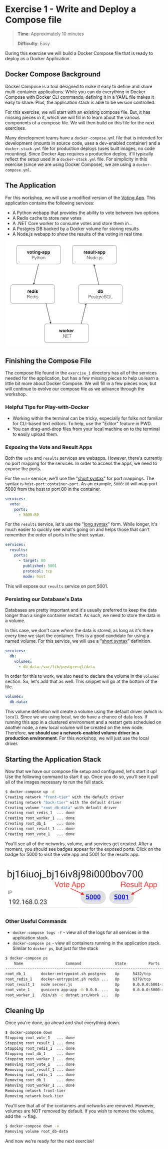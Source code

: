 # Exercise 1 - Write and Deploy a Compose file

> **Time**: Approximately 10 minutes
>
> **Difficulty**: Easy

During this exercise we will build a Docker Compose file that is ready to deploy as a Docker Application.

## Docker Compose Background

Docker Compose is a tool designed to make it easy to define and share multi-container applications. While you can do everything in Docker Compose with Docker CLI commands, defining it in a YAML file makes it easy to share. Plus, the application stack is able to be version controlled.

For this exercise, we will start with an existing compose file. But, it has missing pieces in it, which we will fill in to learn about the various components of a compose file. We will then build on this file for the next exercises.

Many development teams have a `docker-compose.yml` file that is intended for development (mounts in source code, uses a dev-enabled container) and a `docker-stack.yml` file for production deploys (uses built images, no code mounting). Since Docker App requires a production deploy, it'll typically reflect the setup used in a `docker-stack.yml` file. For simplicity in this exercise (since we are using Docker Compose), we are using a `docker-compose.yml`.


## The Application

For this workshop, we will use a modified version of the [Voting App](https://github.com/dockersamples/example-voting-app). This application contains the following services:

- A Python webapp that provides the ability to vote between two options
- A Redis cache to store new votes
- A .NET Core worker to consume votes and store them in…
- A Postgres DB backed by a Docker volume for storing results
- A Node.js webapp to show the results of the voting in real time

![Voting App Architecture](architecture.png)


## Finishing the Compose File

The compose file found in the `exercise_1` directory has all of the services needed for the application, but has a few missing pieces to help us learn a little bit more about Docker Compose. We will fill in a few pieces now, but will continue to evolve our compose file as we advance through the workshop.


### Helpful Tips for Play-with-Docker

- Working within the terminal can be tricky, especially for folks not familiar for CLI-based text editors. To help, use the "Editor" feature in PWD.
- You can drag-and-drop files from your local machine on to the terminal to easily upload them.


### Exposing the Vote and Result Apps

Both the `vote` and `results` services are webapps. However, there's currently no port mapping for the services. In order to access the apps, we need to expose the ports.

For the `vote` service, we'll use the "[short syntax](https://docs.docker.com/compose/compose-file/#short-syntax-1)" for port mappings. The syntax is `host-port:container-port`. As an example, `5000:80` will map port 5000 from the host to port 80 in the container.

```yml
services:
  vote:
    ports:
      - 5000:80
```

For the `results` service, let's use the "[long syntax](https://docs.docker.com/compose/compose-file/#long-syntax-1)" form. While longer, it's much easier to quickly see what's going on and helps those that can't remember the order of ports in the short syntax.

```yml
services:
  results:
    ports:
      - target: 80
        published: 5001
        protocol: tcp
        mode: host
```

This will expose our `results` service on port 5001.



### Persisting our Database's Data

Databases are pretty important and it's usually preferred to keep the data longer than a single container restart. As such, we need to store the data in a volume. 

In this case, we don't care _where_ the data is stored, as long as it's there every time we start the container. This is a good candidate for using a named volume. For this service, we will use a "[short syntax](https://docs.docker.com/compose/compose-file/#short-syntax-3)" definition.

```yaml
services:
  db:
    volumes:
      - db-data:/var/lib/postgresql/data
```

In order for this to work, we also need to declare the volume in the `volumes` section. So, let's add that as well. This snippet will go at the bottom of the file.

```yaml
volumes:
  db-data:
```

This volume definition will create a volume using the default driver (which is `local`). Since we are using local, we do have a chance of data loss. If running this app in a clustered environment and a restart gets scheduled on another node, a new local volume will be created on the new node. Therefore, **we should use a network-enabled volume driver in a production environment**. For this workshop, we will just use the local driver.


## Starting the Application Stack

Now that we have our compose file setup and configured, let's start it up! Use the following command to start it up. Once you do so, you'll see it pull all of the images necessary to run the full stack.

```bash
$ docker-compose up -d
Creating network "front-tier" with the default driver
Creating network "back-tier" with the default driver
Creating volume "root_db-data" with default driver
Creating root_redis_1  ... done
Creating root_worker_1 ... done
Creating root_db_1     ... done
Creating root_result_1 ... done
Creating root_vote_1   ... done
```

You'll see all of the networks, volume, and services get created. After a moment, you should see badges appear for the exposed ports. Click on the badge for 5000 to visit the vote app and 5001 for the results app.

![Port Badges in Play-with-Docker](port-badges.png)

### Other Useful Commands

- `docker-compose logs -f` - view all of the logs for all services in the application stack.
- `docker-compose ps` - view all containers running in the application stack. Similar to `docker ps`, but just for the stack

```bash
$ docker-compose ps
    Name                   Command               State          Ports
-----------------------------------------------------------------------------
root_db_1       docker-entrypoint.sh postgres    Up      5432/tcp
root_redis_1    docker-entrypoint.sh redis ...   Up      6379/tcp
root_result_1   node server.js                   Up      0.0.0.0:5001->80/tcp
root_vote_1     gunicorn app:app -b 0.0.0. ...   Up      0.0.0.0:5000->80/tcp
root_worker_1   /bin/sh -c dotnet src/Work ...   Up
```

## Cleaning Up

Once you're done, go ahead and shut everything down.

```bash
$ docker-compose down
Stopping root_vote_1   ... done
Stopping root_result_1 ... done
Stopping root_redis_1  ... done
Stopping root_db_1     ... done
Stopping root_worker_1 ... done
Removing root_vote_1   ... done
Removing root_result_1 ... done
Removing root_redis_1  ... done
Removing root_db_1     ... done
Removing root_worker_1 ... done
Removing network front-tier
Removing network back-tier
```

You'll see that all of the containers and networks are removed. However, volumes are NOT removed by default. If you wish to remove the volume, add the `-v` flag.

```bash
$ docker-compose down -v
Removing volume root_db-data
```

And now we're ready for the next exercise!
